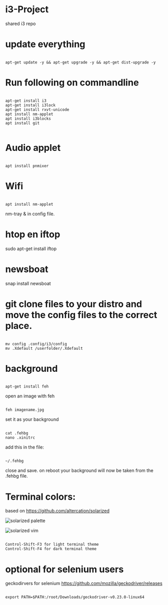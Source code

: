 # i3-Project
shared i3 repo

# update everything
```

apt-get update -y && apt-get upgrade -y && apt-get dist-upgrade -y

```

# Run following on commandline
```

apt-get install i3
apt-get install i3lock
apt-get install rxvt-unicode
apt install nm-applet
apt install i3blocks
apt install git


```


# Audio applet
```

apt install pnmixer

```


# Wifi
```

apt install nm-applet

```

nm-tray & in config file.

# htop en iftop
sudo apt-get install iftop

# newsboat
snap install newsboat

# git clone files to your distro and move the config files to the correct place.
```

mv config .config/i3/config
mv .Xdefault /userfolder/.Xdefault

```


# background
```

apt-get install feh

```
open an image with feh
```

feh imagename.jpg

```

set it as your background
```

cat .fehbg
nano .xinitrc

```

add this in the file:
```

~/.fehbg

```
close and save.
on reboot your background will now be taken from the .fehbg file.


# Terminal colors:
based on https://github.com/altercation/solarized

![solarized palette](https://github.com/altercation/solarized/raw/master/img/solarized-palette.png)

![solarized vim](https://github.com/altercation/solarized/raw/master/img/solarized-vim.png)

```

Control-Shift-F3 for light terminal theme
Control-Shift-F4 for dark terminal theme

```


# optional for selenium users
geckodirvers for selenium
https://github.com/mozilla/geckodriver/releases
```

export PATH=$PATH:/root/Downloads/geckodriver-v0.23.0-linux64

```

